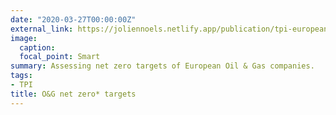 ```yaml
---
date: "2020-03-27T00:00:00Z"
external_link: https://joliennoels.netlify.app/publication/tpi-european-integrated-oil-and-gas-briefing-paper/
image:
  caption: 
  focal_point: Smart
summary: Assessing net zero targets of European Oil & Gas companies.
tags:
- TPI
title: O&G net zero* targets
---
```

